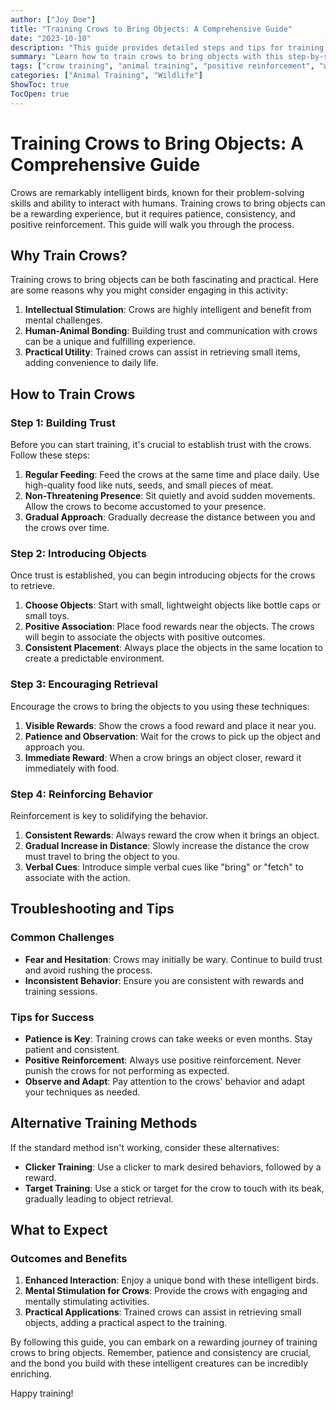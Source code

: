 ```yaml
---
author: ["Joy Doe"]
title: "Training Crows to Bring Objects: A Comprehensive Guide"
date: "2023-10-10"
description: "This guide provides detailed steps and tips for training crows to bring objects to humans, emphasizing patience, consistency, and positive reinforcement."
summary: "Learn how to train crows to bring objects with this step-by-step guide, including troubleshooting advice and alternative methods."
tags: ["crow training", "animal training", "positive reinforcement", "wildlife interaction"]
categories: ["Animal Training", "Wildlife"]
ShowToc: true
TocOpen: true
---
```


# Training Crows to Bring Objects: A Comprehensive Guide

Crows are remarkably intelligent birds, known for their problem-solving skills and ability to interact with humans. Training crows to bring objects can be a rewarding experience, but it requires patience, consistency, and positive reinforcement. This guide will walk you through the process.

## Why Train Crows?

Training crows to bring objects can be both fascinating and practical. Here are some reasons why you might consider engaging in this activity:

1. **Intellectual Stimulation**: Crows are highly intelligent and benefit from mental challenges.
2. **Human-Animal Bonding**: Building trust and communication with crows can be a unique and fulfilling experience.
3. **Practical Utility**: Trained crows can assist in retrieving small items, adding convenience to daily life.

## How to Train Crows

### Step 1: Building Trust

Before you can start training, it's crucial to establish trust with the crows. Follow these steps:

1. **Regular Feeding**: Feed the crows at the same time and place daily. Use high-quality food like nuts, seeds, and small pieces of meat.
2. **Non-Threatening Presence**: Sit quietly and avoid sudden movements. Allow the crows to become accustomed to your presence.
3. **Gradual Approach**: Gradually decrease the distance between you and the crows over time.

### Step 2: Introducing Objects

Once trust is established, you can begin introducing objects for the crows to retrieve.

1. **Choose Objects**: Start with small, lightweight objects like bottle caps or small toys.
2. **Positive Association**: Place food rewards near the objects. The crows will begin to associate the objects with positive outcomes.
3. **Consistent Placement**: Always place the objects in the same location to create a predictable environment.

### Step 3: Encouraging Retrieval

Encourage the crows to bring the objects to you using these techniques:

1. **Visible Rewards**: Show the crows a food reward and place it near you.
2. **Patience and Observation**: Wait for the crows to pick up the object and approach you.
3. **Immediate Reward**: When a crow brings an object closer, reward it immediately with food.

### Step 4: Reinforcing Behavior

Reinforcement is key to solidifying the behavior.

1. **Consistent Rewards**: Always reward the crow when it brings an object.
2. **Gradual Increase in Distance**: Slowly increase the distance the crow must travel to bring the object to you.
3. **Verbal Cues**: Introduce simple verbal cues like "bring" or "fetch" to associate with the action.

## Troubleshooting and Tips

### Common Challenges

- **Fear and Hesitation**: Crows may initially be wary. Continue to build trust and avoid rushing the process.
- **Inconsistent Behavior**: Ensure you are consistent with rewards and training sessions.

### Tips for Success

- **Patience is Key**: Training crows can take weeks or even months. Stay patient and consistent.
- **Positive Reinforcement**: Always use positive reinforcement. Never punish the crows for not performing as expected.
- **Observe and Adapt**: Pay attention to the crows' behavior and adapt your techniques as needed.

## Alternative Training Methods

If the standard method isn't working, consider these alternatives:

- **Clicker Training**: Use a clicker to mark desired behaviors, followed by a reward.
- **Target Training**: Use a stick or target for the crow to touch with its beak, gradually leading to object retrieval.

## What to Expect

### Outcomes and Benefits

1. **Enhanced Interaction**: Enjoy a unique bond with these intelligent birds.
2. **Mental Stimulation for Crows**: Provide the crows with engaging and mentally stimulating activities.
3. **Practical Applications**: Trained crows can assist in retrieving small objects, adding a practical aspect to the training.

By following this guide, you can embark on a rewarding journey of training crows to bring objects. Remember, patience and consistency are crucial, and the bond you build with these intelligent creatures can be incredibly enriching.

Happy training!